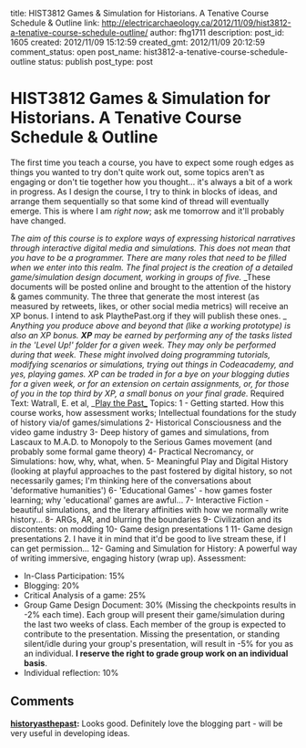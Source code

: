 title: HIST3812 Games & Simulation for Historians. A Tenative Course Schedule & Outline
link: http://electricarchaeology.ca/2012/11/09/hist3812-a-tenative-course-schedule-outline/
author: fhg1711
description: 
post_id: 1605
created: 2012/11/09 15:12:59
created_gmt: 2012/11/09 20:12:59
comment_status: open
post_name: hist3812-a-tenative-course-schedule-outline
status: publish
post_type: post

# HIST3812 Games & Simulation for Historians. A Tenative Course Schedule & Outline

The first time you teach a course, you have to expect some rough edges as things you wanted to try don't quite work out, some topics aren't as engaging or don't tie together how you thought... it's always a bit of a work in progress. As I design the course, I try to think in blocks of ideas, and arrange them sequentially so that some kind of thread will eventually emerge. This is where I am _right now_; ask me tomorrow and it'll probably have changed. 

_The aim of this course is to explore ways of expressing historical narratives through interactive digital media and simulations._ _This does not mean that you have to be a programmer. There are many roles that need to be filled when we enter into this realm. The final project is the creation of a detailed game/simulation design document, working in groups of five._ _These documents will be posted online and brought to the attention of the history & games community. The three that generate the most interest (as measured by retweets, likes, or other social media metrics) will receive an XP bonus. I intend to ask PlaythePast.org if they will publish these ones. _ _Anything you produce above and beyond that (like a working prototype) is also an XP bonus._ _**XP** may be earned by performing any of the tasks listed in the 'Level Up!' folder for a given week. They may only be performed during that week. These might involved doing programming tutorials, modifying scenarios or simulations, trying out things in Codeacademy, and yes, playing games. XP can be traded in for a bye on your blogging duties for a given week, or for an extension on certain assignments, or, for those of you in the top third by XP, a small bonus on your final grade._ Required Text: Watrall, E. et al, _[Play the Past_](http://playthepast.org) Topics: 1 - Getting started. How this course works, how assessment works; Intellectual foundations for the study of history via/of games/simulations 2- Historical Consciousness and the video game industry 3- Deep history of games and simulations, from Lascaux to M.A.D. to Monopoly to the Serious Games movement (and probably some formal game theory) 4- Practical Necromancy, or Simulations: how, why, what, when. 5- Meaningful Play and Digital History (looking at playful approaches to the past fostered by digital history, so not necessarily games; I'm thinking here of the conversations about 'deformative humanities') 6- 'Educational Games' - how games foster learning; why 'educational' games are awful... 7- Interactive Fiction - beautiful simulations, and the literary affinities with how we normally write history... 8- ARGs, AR, and blurring the boundaries 9- Civilization and its discontents: on modding 10- Game design presentations 1 11- Game design presentations 2. I have it in mind that it'd be good to live stream these, if I can get permission... 12- Gaming and Simulation for History: A powerful way of writing immersive, engaging history (wrap up). Assessment: 

  * In-Class Participation: 15%
  * Blogging: 20%
  * Critical Analysis of a game: 25%
  * Group Game Design Document: 30% (Missing the checkpoints results in -2% each time). Each group will present their game/simulation during the last two weeks of class. Each member of the group is expected to contribute to the presentation. Missing the presentation, or standing silent/idle during your group's presentation, will result in -5% for you as an individual. **I reserve the right to grade group work on an individual basis**.
  * Individual reflection: 10%

## Comments

**[historyasthepast](#8150 "2012-11-10 12:34:18"):** Looks good. Definitely love the blogging part - will be very useful in developing ideas.

